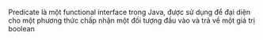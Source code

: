 Predicate là một functional interface trong Java, 
được sử dụng để đại diện cho một phương thức chấp nhận một đối tượng đầu vào và trả về một giá trị boolean